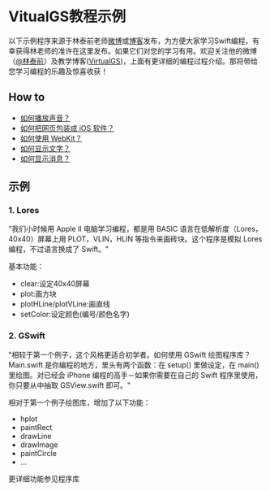 # VitualGS教程示例
以下示例程序来源于林泰前老师[微博](http://weibo.com/limtc)或[博客](http://blog.sina.com.cn/virtualgs)发布，为方便大家学习Swift编程，有幸获得林老师的准许在这里发布。如果它们对您的学习有用。欢迎关注他的微博（[@林泰前](http://weibo.com/limtc)）及教学博客([VirtualGS](http://＃blog.sina.com.cn/virtualgs))，上面有更详细的编程过程介绍。那将带给您学习编程的乐趣及惊喜收获！

## How to
* [如何播放声音？](http://blog.sina.com.cn/s/blog_9a099b040102uw94.html)
* [如何把网页包装成 iOS 软件？](http://blog.sina.com.cn/s/blog_9a099b040102uw8k.html)
* [如何使用 WebKit？](http://blog.sina.com.cn/s/blog_9a099b040102uw8g.html)
* [如何显示文字？](http://blog.sina.com.cn/s/blog_9a099b040102uw5m.html)
* [如何显示消息？](http://blog.sina.com.cn/s/blog_9a099b040101negf.html)

## 示例

### 1. Lores
"我们小时候用 Apple II 电脑学习编程，都是用 BASIC 语言在低解析度（Lores，40x40）屏幕上用 PLOT，VLIN，HLIN 等指令来画砖块。这个程序是模拟 Lores 编程，不过语言换成了 Swift。" 

基本功能：

* clear:设定40x40屏幕
* plot:画方块
* plotHLine/plotVLine:画直线
* setColor:设定颜色(编号/颜色名字)


### 2. GSwift
"相较于第一个例子，这个风格更适合初学者。如何使用 GSwift 绘图程序库？Main.swift 是你编程的地方，里头有两个函数：在 setup() 里做设定，在 main() 里绘图。对已经会 iPhone 编程的高手－如果你需要在自己的 Swift 程序里使用，你只要从中抽取 GSView.swift 即可。"

相对于第一个例子绘图库，增加了以下功能：

* hplot
* paintRect
* drawLine
* drawImage
* paintCircle
* ...

更详细功能参见程序库

